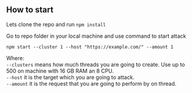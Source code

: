 ## How to start
Lets clone the repo and run 
`npm install`

Go to repo folder in your local machine and use command to start attack
```
npm start --cluster 1 --host "https://example.com/" --amount 1
```
Where:<br>
 `--clusters` means how much threads you are going to create. Use up to 500 on machine with 16 GB RAM an 8 CPU.<br>
`--host` it is the target which you are going to attack. <br>
`--amount` it is the request that you are going to perform by on thread.
